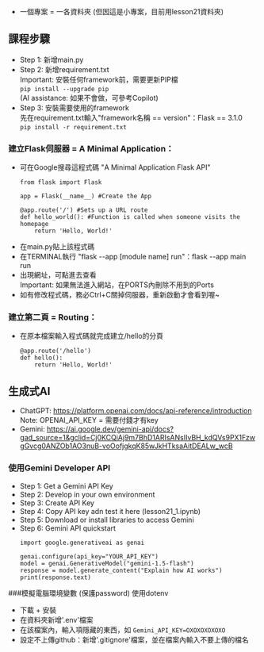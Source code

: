 - 一個專案 = 一各資料夾 (但因這是小專案，目前用lesson21資料夾)

## 課程步驟
- Step 1: 新增main.py
- Step 2: 新增requirement.txt  
    Important: 安裝任何framework前，需要更新PIP檔  
    ```pip install --upgrade pip```  
    (AI assistance: 如果不會做，可參考Copilot)
- Step 3: 安裝需要使用的framework  
    先在requirement.txt輸入"framework名稱 == version"：Flask == 3.1.0  
    ```pip install -r requirement.txt```

### 建立Flask伺服器 = A Minimal Application：
- 可在Google搜尋這程式碼 "A Minimal Application Flask API"
    ```
    from flask import Flask

    app = Flask(__name__) #Create the App
    
    @app.route('/') #Sets up a URL route
    def hello_world(): #Function is called when someone visits the homepage
        return 'Hello, World!'
    ```
- 在main.py貼上該程式碼
- 在TERMINAL執行 "flask --app [module name] run"：flask --app main run
- 出現網址，可點進去查看  
    Important: 如果無法進入網站，在PORTS內刪除不用到的Ports
- 如有修改程式碼，務必Ctrl+C關掉伺服器，重新啟動才會看到喔~

### 建立第二頁 = Routing：
- 在原本檔案輸入程式碼就完成建立/hello的分頁
    ```
    @app.route('/hello')
    def hello():
        return 'Hello, World!'
    ```
## 生成式AI
- ChatGPT: https://platform.openai.com/docs/api-reference/introduction  
    Note: OPENAI_API_KEY = 需要付錢才有key
- Gemini: https://ai.google.dev/gemini-api/docs?gad_source=1&gclid=Cj0KCQiAj9m7BhD1ARIsANsIIvBH_kdQVs9PX1FzwgGvcg0ANZOb1AO3nuB-voOofjgkqK85wJkHTksaAitDEALw_wcB

### 使用Gemini Developer API
- Step 1: Get a Gemini API Key
- Step 2: Develop in your own environment
- Step 3: Create API Key
- Step 4: Copy API key adn test it here (lesson21_1.ipynb)
- Step 5: Download or install libraries to access Gemini
- Step 6: Gemini API quickstart
    ```
    import google.generativeai as genai

    genai.configure(api_key="YOUR_API_KEY")
    model = genai.GenerativeModel("gemini-1.5-flash")
    response = model.generate_content("Explain how AI works")
    print(response.text)
    ```

###模擬電腦環境變數 (保護password)
使用dotenv
- 下載 + 安裝
- 在資料夾新增'.env'檔案
- 在該檔案內，輸入項隱藏的東西，如 ```Gemini_API_KEY=OXOXOXOXOXO```
- 設定不上傳github：新增'.gitignore'檔案，並在檔案內輸入不要上傳的檔名